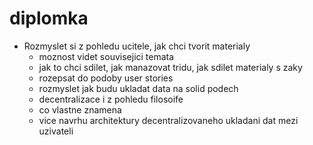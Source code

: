 # diplomka

- Rozmyslet si z pohledu ucitele, jak chci tvorit materialy
    - moznost videt souvisejici temata
    - jak to chci sdilet, jak manazovat tridu, jak sdilet materialy s zaky
    - rozepsat do podoby user stories
    - rozmyslet jak budu ukladat data na solid podech
    - decentralizace i z pohledu filosoife
    - co vlastne znamena
    - vice navrhu architektury decentralizovaneho ukladani dat mezi uzivateli